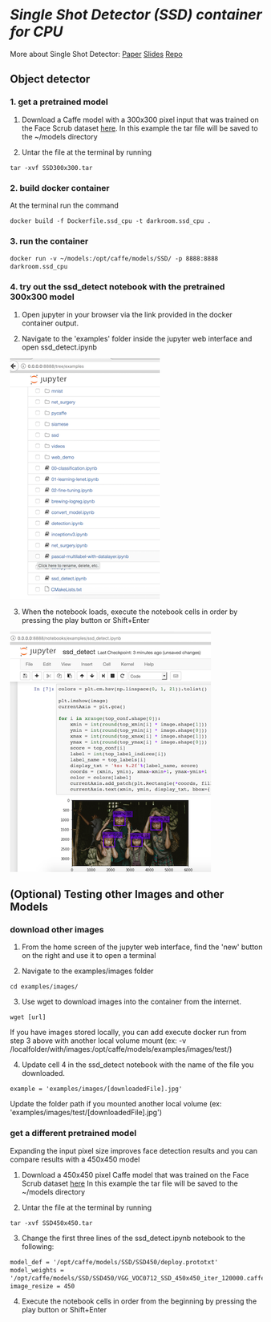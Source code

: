 # *Single Shot Detector (SSD) container for CPU*

More about Single Shot Detector: [Paper](http://arxiv.org/abs/1512.02325)
[Slides](http://www.cs.unc.edu/~wliu/papers/ssd_eccv2016_slide.pdf)
[Repo](https://github.com/weiliu89/caffe/tree/ssd)

## Object detector

### 1. get a pretrained model

1. Download a Caffe model with a 300x300 pixel input that was trained on the Face Scrub dataset [here](https://drive.google.com/file/d/0B5YNnW8pHPSWZDBhdWFIVHZMWVE/view?usp=sharing). 
In this example the tar file will be saved to the ~/models directory

2. Untar the file at the terminal by running
```Shell
tar -xvf SSD300x300.tar
```

### 2. build docker container

At the terminal run the command
```Shell
docker build -f Dockerfile.ssd_cpu -t darkroom.ssd_cpu .
```

### 3. run the container

```Shell
docker run -v ~/models:/opt/caffe/models/SSD/ -p 8888:8888 darkroom.ssd_cpu
```

### 4. try out the ssd_detect notebook with the pretrained 300x300 model

1. Open jupyter in your browser via the link provided in the docker container output.  

2. Navigate to the 'examples' folder inside the jupyter web interface and open ssd_detect.ipynb 

<img src="../assets/darkroom_jupyter.png" width=299 height=480 alt="jupyter web interface" />

3. When the notebook loads, execute the notebook cells in order by pressing the play button or Shift+Enter

<img src="../assets/ssd_cpu_detected.png" width=401 height=480 alt="example of detected faces" />


## (Optional) Testing other Images and other Models

### download other images

1. From the home screen of the jupyter web interface, find the 'new' button on the right and use it to open a terminal

2. Navigate to the examples/images folder

```Shell
cd examples/images/
```

3. Use wget to download images into the container from the internet. 

```Shell
wget [url]
```

If you have images stored locally, you can add execute docker run from step 3 above with another local volume mount (ex: -v /localfolder/with/images:/opt/caffe/models/examples/images/test/)

4. Update cell 4 in the ssd_detect notebook with the name of the file you downloaded. 

```Shell
example = 'examples/images/[downloadedFile].jpg'
```
Update the folder path if you mounted another local volume (ex: 'examples/images/test/[downloadedFile].jpg')

### get a different pretrained model

Expanding the input pixel size improves face detection results and you can compare results with a 450x450 model 

1. Download a 450x450 pixel Caffe model that was trained on the Face Scrub dataset [here](https://drive.google.com/file/d/0B5YNnW8pHPSWRDRwd1pMd0ZVXzA/view?usp=sharing)
In this example the tar file will be saved to the ~/models directory

2. Untar the file at the terminal by running
```Shell
tar -xvf SSD450x450.tar
```

3. Change the first three lines of the ssd_detect.ipynb notebook to the following:

```Shell
model_def = '/opt/caffe/models/SSD/SSD450/deploy.prototxt'
model_weights = '/opt/caffe/models/SSD/SSD450/VGG_VOC0712_SSD_450x450_iter_120000.caffemodel'
image_resize = 450
```

4. Execute the notebook cells in order from the beginning by pressing the play button or Shift+Enter



